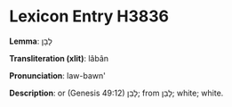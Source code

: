 # Lexicon Entry H3836

**Lemma**: לָבָן

**Transliteration (xlit)**: lâbân

**Pronunciation**: law-bawn'

**Description**:
or (Genesis 49:12) לָבֵן; from לָבַן; white; white.
